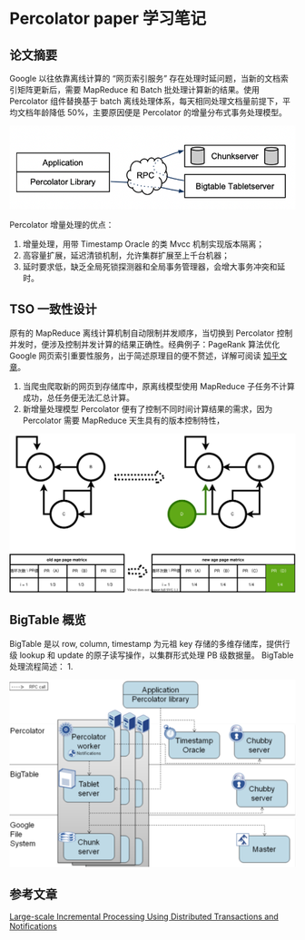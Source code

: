 # Percolator paper 学习笔记


## 论文摘要

Google 以往依靠离线计算的 “网页索引服务” 存在处理时延问题，当新的文档索引矩阵更新后，需要 MapReduce 和 Batch 批处理计算新的结果。使用 Percolator 组件替换基于 batch 离线处理体系，每天相同处理文档量前提下，平均文档年龄降低 50%，主要原因便是 Percolator 的增量分布式事务处理模型。

![03](./PaperPercolator学习笔记/01.jpg)  

Percolator 增量处理的优点：
1. 增量处理，用带 Timestamp Oracle 的类 Mvcc 机制实现版本隔离；
2. 高容量扩展，延迟清锁机制，允许集群扩展至上千台机器；
3. 延时要求低，缺乏全局死锁探测器和全局事务管理器，会增大事务冲突和延时。



## TSO 一致性设计

原有的 MapReduce 离线计算机制自动限制并发顺序，当切换到 Percolator 控制并发时，便涉及控制并发计算的结果正确性。经典例子：PageRank 算法优化 Google 网页索引重要性服务，出于简述原理目的便不赘述，详解可阅读 [知乎文章](https://zhuanlan.zhihu.com/p/197877312)。
1. 当爬虫爬取新的网页到存储库中，原离线模型使用 MapReduce 子任务不计算成功，总任务便无法汇总计算。  
2. 新增量处理模型 Percolator 便有了控制不同时间计算结果的需求，因为 Percolator 需要 MapReduce 天生具有的版本控制特性，

![02](./PaperPercolator学习笔记/PageRank.svg)



## BigTable 概览

BigTable 是以 row, column, timestamp 为元祖 key 存储的多维存储库，提供行级 lookup 和 update 的原子读写操作，以集群形式处理 PB 级数据量。
BigTable 处理流程简述：
1. 



![03](./PaperPercolator学习笔记/Percolator_architect.svg)  




## 参考文章

[Large-scale Incremental Processing
Using Distributed Transactions and Notifications](http://notes.stephenholiday.com/Percolator.pdf)